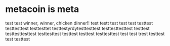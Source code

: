 # metacoin is meta

test
test
winner, winner, chicken dinner!!
test
testt
test
test
test
testtest
testtesttest
testtesttet
testtestyrdytesttesttest
testtesttesttest
testtest
testtesttesttest
testtesttest
testtest
testtest
testtesttest
test
test
trest
testtest
test
testtest
